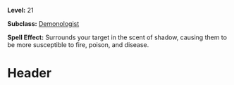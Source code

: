 <!-- TITLE: Spell: Scent Of Shadow -->
<!-- SUBTITLE:  -->

**Level:** 21

**Subclass:** [Demonologist](demonologist)

**Spell Effect:** Surrounds your target in the scent of shadow, causing them to be more susceptible to fire, poison, and disease.

# Header